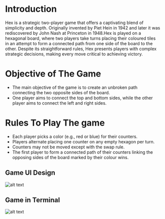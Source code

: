 # Introduction
Hex is a strategic two-player game that offers a captivating blend of simplicity and depth. Originally invented by Piet Hein in 1942 and later it was rediscovered by John Nash at Princeton in 1948.Hex is played on a hexagonal board, where two players take turns placing their coloured tiles in an attempt to form a connected path from one side of the board to the other. Despite its straightforward rules, Hex presents players with complex strategic decisions, making every move critical to achieving victory.
# Objective of The Game
* The main objective of the game is to create an unbroken path connecting the two opposite sides of the board.
* One player aims to connect the top and bottom sides, while the other player aims to connect the left and right sides.
# Rules To Play The game
* Each player picks a color (e.g., red or blue) for their counters.
* Players alternate placing one counter on any empty hexagon per turn.
* Counters may not be moved except with the swap rule.
* The first player to form a connected path of their counters linking the opposing sides of the board marked by their colour wins.

## Game UI Design
![alt text](https://github.com/swati323ch/Hex_Game/blob/main/GT2.png?raw=true)

## Game in Terminal
![alt text](https://github.com/swati323ch/Hex_Game/blob/main/GT3.png?raw=true)
